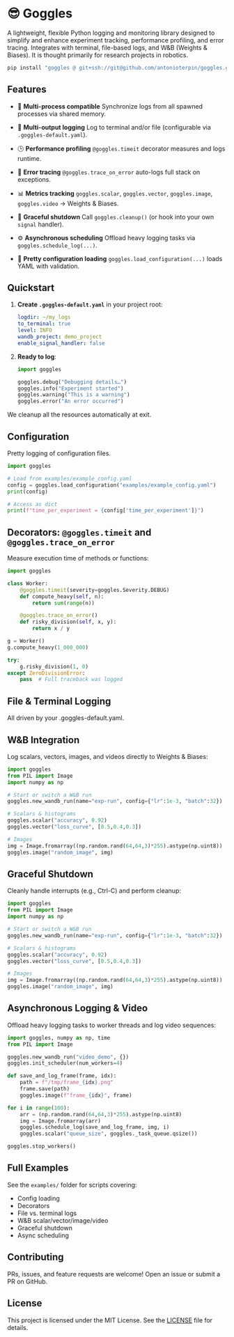 # 😎 Goggles

A lightweight, flexible Python logging and monitoring library designed to simplify and enhance experiment tracking, performance profiling, and error tracing. Integrates with terminal, file-based logs, and W\&B (Weights & Biases). It is thought primarily for research projects in robotics.

```bash
pip install "goggles @ git+ssh://git@github.com/antonioterpin/goggles.git"
```

## Features

- 🤖 **Multi-process compatible**
  Synchronize logs from all spawned processes via shared memory.

- 🎯 **Multi-output logging**
  Log to terminal and/or file (configurable via `.goggles-default.yaml`).

- 🕒 **Performance profiling**
  `@goggles.timeit` decorator measures and logs runtime.

- 🐞 **Error tracing**
  `@goggles.trace_on_error` auto-logs full stack on exceptions.

- 📊 **Metrics tracking**
  `goggles.scalar`, `goggles.vector`, `goggles.image`, `goggles.video` → Weights & Biases.

- 🚦 **Graceful shutdown**
  Call `goggles.cleanup()` (or hook into your own `signal` handler).

- ⚙️ **Asynchronous scheduling**
  Offload heavy logging tasks via `goggles.schedule_log(...)`.

- 📁 **Pretty configuration loading**
  `goggles.load_configuration(...)` loads YAML with validation.

## Quickstart

1. **Create `.goggles-default.yaml`** in your project root:

   ```yaml
   logdir: ~/my_logs
   to_terminal: true
   level: INFO
   wandb_project: demo_project
   enable_signal_handler: false

2. **Ready to log**:

    ```python
    import goggles

    goggles.debug("Debugging details…")
    goggles.info("Experiment started")
    goggles.warning("This is a warning")
    goggles.error("An error occurred")
    ```

We cleanup all the resources automatically at exit.

## Configuration

Pretty logging of configuration files.

```python
import goggles

# Load from examples/example_config.yaml
config = goggles.load_configuration("examples/example_config.yaml")
print(config)

# Access as dict
print(f"time_per_experiment = {config['time_per_experiment']}")
```

## Decorators: `@goggles.timeit` and `@goggles.trace_on_error`

Measure execution time of methods or functions:

```python
import goggles

class Worker:
    @goggles.timeit(severity=goggles.Severity.DEBUG)
    def compute_heavy(self, n):
        return sum(range(n))

    @goggles.trace_on_error()
    def risky_division(self, x, y):
        return x / y

g = Worker()
g.compute_heavy(1_000_000)

try:
    g.risky_division(1, 0)
except ZeroDivisionError:
    pass  # Full traceback was logged
```

## File & Terminal Logging

All driven by your .goggles-default.yaml.

## W\&B Integration

Log scalars, vectors, images, and videos directly to Weights & Biases:

```python
import goggles
from PIL import Image
import numpy as np

# Start or switch a W&B run
goggles.new_wandb_run(name="exp-run", config={"lr":1e-3, "batch":32})

# Scalars & histograms
goggles.scalar("accuracy", 0.92)
goggles.vector("loss_curve", [0.5,0.4,0.3])

# Images
img = Image.fromarray((np.random.rand(64,64,3)*255).astype(np.uint8))
goggles.image("random_image", img)
```

## Graceful Shutdown

Cleanly handle interrupts (e.g., Ctrl-C) and perform cleanup:

```python
import goggles
from PIL import Image
import numpy as np

# Start or switch a W&B run
goggles.new_wandb_run(name="exp-run", config={"lr":1e-3, "batch":32})

# Scalars & histograms
goggles.scalar("accuracy", 0.92)
goggles.vector("loss_curve", [0.5,0.4,0.3])

# Images
img = Image.fromarray((np.random.rand(64,64,3)*255).astype(np.uint8))
goggles.image("random_image", img)

```

## Asynchronous Logging & Video

Offload heavy logging tasks to worker threads and log video sequences:

```python
import goggles, numpy as np, time
from PIL import Image

goggles.new_wandb_run("video_demo", {})
goggles.init_scheduler(num_workers=4)

def save_and_log_frame(frame, idx):
    path = f"/tmp/frame_{idx}.png"
    frame.save(path)
    goggles.image(f"frame_{idx}", frame)

for i in range(100):
    arr = (np.random.rand(64,64,3)*255).astype(np.uint8)
    img = Image.fromarray(arr)
    goggles.schedule_log(save_and_log_frame, img, i)
    goggles.scalar("queue_size", goggles._task_queue.qsize())

goggles.stop_workers()
```

## Full Examples

See the `examples/` folder for scripts covering:

- Config loading
- Decorators
- File vs. terminal logs
- W&B scalar/vector/image/video
- Graceful shutdown
- Async scheduling

## Contributing

PRs, issues, and feature requests are welcome! Open an issue or submit a PR on GitHub.


## License

This project is licensed under the MIT License. See the [LICENSE](LICENSE) file for details.
